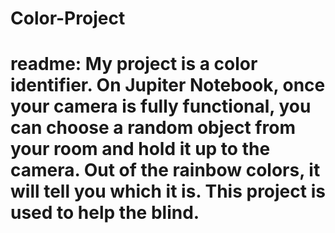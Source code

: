 # Color-Project 
# readme: My project is a color identifier. On Jupiter Notebook, once your camera is fully functional, you can choose a random object from your room and hold it up to the camera. Out of the rainbow colors, it will tell you which it is. This project is used to help the blind.

